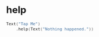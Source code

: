 <div style="font-size: 0.8rem;">

# help

```swift
Text("Tap Me")
    .help(Text("Nothing happened."))
```

</div>
